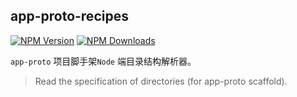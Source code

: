 ## app-proto-recipes

[![NPM Version](http://img.shields.io/npm/v/app-proto-recipes.svg?style=flat)](https://www.npmjs.com/package/app-proto-recipes)
[![NPM Downloads](https://img.shields.io/npm/dm/app-proto-recipes.svg?style=flat)](https://www.npmjs.com/package/app-proto-recipes)


`app-proto` 项目脚手架`Node` 端目录结构解析器。

> Read the specification of directories (for app-proto scaffold).
